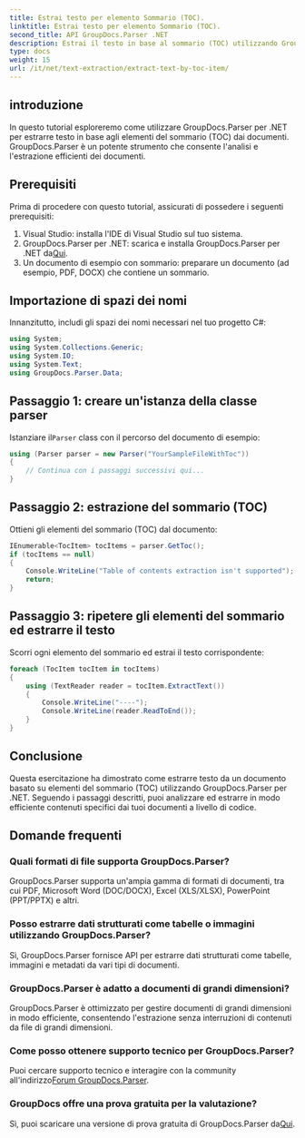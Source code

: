 ```yaml
---
title: Estrai testo per elemento Sommario (TOC).
linktitle: Estrai testo per elemento Sommario (TOC).
second_title: API GroupDocs.Parser .NET
description: Estrai il testo in base al sommario (TOC) utilizzando GroupDocs.Parser per .NET. Apprendi tecniche efficienti di analisi dei documenti per l'estrazione di dati strutturati.
type: docs
weight: 15
url: /it/net/text-extraction/extract-text-by-toc-item/
---
```

## introduzione
In questo tutorial esploreremo come utilizzare GroupDocs.Parser per .NET per estrarre testo in base agli elementi del sommario (TOC) dai documenti. GroupDocs.Parser è un potente strumento che consente l'analisi e l'estrazione efficienti dei documenti.
## Prerequisiti
Prima di procedere con questo tutorial, assicurati di possedere i seguenti prerequisiti:
1. Visual Studio: installa l'IDE di Visual Studio sul tuo sistema.
2.  GroupDocs.Parser per .NET: scarica e installa GroupDocs.Parser per .NET da[Qui](https://releases.groupdocs.com/parser/net/).
3. Un documento di esempio con sommario: preparare un documento (ad esempio, PDF, DOCX) che contiene un sommario.

## Importazione di spazi dei nomi
Innanzitutto, includi gli spazi dei nomi necessari nel tuo progetto C#:
```csharp
using System;
using System.Collections.Generic;
using System.IO;
using System.Text;
using GroupDocs.Parser.Data;
```
## Passaggio 1: creare un'istanza della classe parser
 Istanziare il`Parser` class con il percorso del documento di esempio:
```csharp
using (Parser parser = new Parser("YourSampleFileWithToc"))
{
    // Continua con i passaggi successivi qui...
}
```
## Passaggio 2: estrazione del sommario (TOC)
Ottieni gli elementi del sommario (TOC) dal documento:
```csharp
IEnumerable<TocItem> tocItems = parser.GetToc();
if (tocItems == null)
{
    Console.WriteLine("Table of contents extraction isn't supported");
    return;
}
```
## Passaggio 3: ripetere gli elementi del sommario ed estrarre il testo
Scorri ogni elemento del sommario ed estrai il testo corrispondente:
```csharp
foreach (TocItem tocItem in tocItems)
{
    using (TextReader reader = tocItem.ExtractText())
    {
        Console.WriteLine("----");
        Console.WriteLine(reader.ReadToEnd());
    }
}
```

## Conclusione
Questa esercitazione ha dimostrato come estrarre testo da un documento basato su elementi del sommario (TOC) utilizzando GroupDocs.Parser per .NET. Seguendo i passaggi descritti, puoi analizzare ed estrarre in modo efficiente contenuti specifici dai tuoi documenti a livello di codice.

## Domande frequenti
### Quali formati di file supporta GroupDocs.Parser?
GroupDocs.Parser supporta un'ampia gamma di formati di documenti, tra cui PDF, Microsoft Word (DOC/DOCX), Excel (XLS/XLSX), PowerPoint (PPT/PPTX) e altri.
### Posso estrarre dati strutturati come tabelle o immagini utilizzando GroupDocs.Parser?
Sì, GroupDocs.Parser fornisce API per estrarre dati strutturati come tabelle, immagini e metadati da vari tipi di documenti.
### GroupDocs.Parser è adatto a documenti di grandi dimensioni?
GroupDocs.Parser è ottimizzato per gestire documenti di grandi dimensioni in modo efficiente, consentendo l'estrazione senza interruzioni di contenuti da file di grandi dimensioni.
### Come posso ottenere supporto tecnico per GroupDocs.Parser?
 Puoi cercare supporto tecnico e interagire con la community all'indirizzo[Forum GroupDocs.Parser](https://forum.groupdocs.com/c/parser/17).
### GroupDocs offre una prova gratuita per la valutazione?
Sì, puoi scaricare una versione di prova gratuita di GroupDocs.Parser da[Qui](https://releases.groupdocs.com/).
